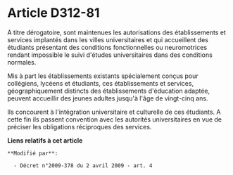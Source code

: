 # Article D312-81

A titre dérogatoire, sont maintenues les autorisations des établissements et services implantés dans les villes
universitaires et qui accueillent des étudiants présentant des conditions fonctionnelles ou neuromotrices rendant impossible
le suivi d'études universitaires dans des conditions normales.

Mis à part les établissements existants spécialement conçus pour collégiens, lycéens et étudiants, ces établissements et
services, géographiquement distincts des établissements d'éducation adaptée, peuvent accueillir des jeunes adultes jusqu'à
l'âge de vingt-cinq ans.

Ils concourent à l'intégration universitaire et culturelle de ces étudiants. A cette fin ils passent convention avec les
autorités universitaires en vue de préciser les obligations réciproques des services.

**Liens relatifs à cet article**

	**Modifié par**:

	  - Décret n°2009-378 du 2 avril 2009 - art. 4
